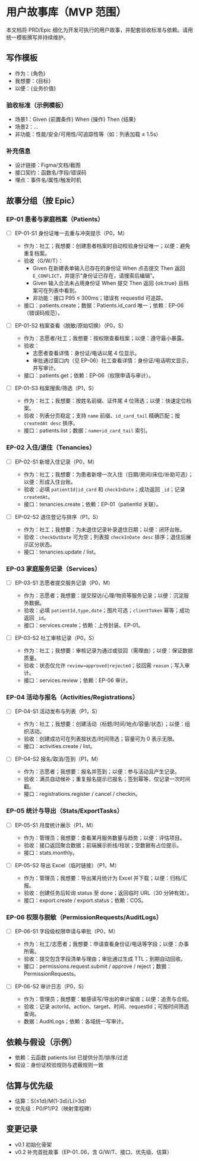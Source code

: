 # 用户故事库（MVP 范围）

本文档将 PRD/Epic 细化为开发可执行的用户故事，并配套验收标准与依赖。请用统一模板撰写并持续维护。

## 写作模板
- 作为：{角色}
- 我想要：{目标}
- 以便：{业务价值}

### 验收标准（示例模板）
- 场景1：Given {前置条件} When {操作} Then {结果}
- 场景2：...
- 非功能：性能/安全/可用性/可追踪性等（如：列表加载 ≤ 1.5s）

### 补充信息
- 设计链接：Figma/文档/截图
- 接口契约：函数名/字段/错误码
- 埋点：事件名/属性/触发时机

## 故事分组（按 Epic）

### EP-01 患者与家庭档案（Patients）
- [ ] EP-01-S1 身份证唯一去重与冲突提示（P0，M）
  - 作为：社工；我想要：创建患者档案时自动校验身份证唯一；以便：避免重复档案。
  - 验收（G/W/T）：
    - Given 在新建表单输入已存在的身份证 When 点击提交 Then 返回 `E_CONFLICT`，并提示“身份证已存在，请搜索后编辑”。
    - Given 输入合法未占用身份证 When 提交 Then 返回 {ok:true} 且档案可在列表中看到。
    - 非功能：接口 P95 ≤ 300ms；错误有 requestId 可追踪。
  - 接口：patients.create；数据：Patients.id_card 唯一；依赖：EP-06（错误码规范）。

- [ ] EP-01-S2 档案查看（脱敏/原始切换）（P0，S）
  - 作为：志愿者/社工；我想要：按权限查看档案；以便：遵守最小暴露。
  - 验收：
    - 志愿者查看详情：身份证/电话以尾 4 位显示。
    - 审批通过窗口内（见 EP-06）社工查看详情：身份证/电话明文显示，并写审计。
  - 接口：patients.get；依赖：EP-06（权限申请与审计）。

- [ ] EP-01-S3 档案搜索/筛选（P1，S）
  - 作为：社工；我想要：按姓名前缀、证件尾 4 位筛选；以便：快速定位档案。
  - 验收：列表分页稳定；支持 `name` 前缀、`id_card_tail` 精确匹配；按 `createdAt desc` 排序。
  - 接口：patients.list；数据：`name+id_card_tail` 索引。

### EP-02 入住/退住（Tenancies）
- [ ] EP-02-S1 新增入住记录（P0，M）
  - 作为：社工；我想要：为患者新增一次入住（日期/房间/床位/补助可选）；以便：形成入住台账。
  - 验收：必填 `patientId|id_card` 和 `checkInDate`；成功返回 `_id`；记录 `createdAt`。
  - 接口：tenancies.create；依赖：EP-01（patientId 关联）。

- [ ] EP-02-S2 退住登记与排序（P1，S）
  - 作为：社工；我想要：为未退住记录补录退住日期；以便：闭环台账。
  - 验收：`checkOutDate` 可为空；列表按 `checkInDate desc` 排序；退住后展示区分状态。
  - 接口：tenancies.update / list。

### EP-03 家庭服务记录（Services）
- [ ] EP-03-S1 志愿者提交服务记录（P0，M）
  - 作为：志愿者；我想要：提交探访/心理/物资等服务记录；以便：沉淀服务数据。
  - 验收：必填 `patientId,type,date`；图片可选；`clientToken` 幂等；成功返回 `_id`。
  - 接口：services.create；依赖：上传封装、EP-01。

- [ ] EP-03-S2 社工审核记录（P0，S）
  - 作为：社工；我想要：审核记录为通过或驳回（需理由）；以便：保证数据质量。
  - 验收：状态仅允许 `review→approved|rejected`；驳回需 `reason`；写入审计。
  - 接口：services.review；依赖：EP-06 审计。

### EP-04 活动与报名（Activities/Registrations）
- [ ] EP-04-S1 活动发布与列表（P1，S）
  - 作为：社工；我想要：创建活动（标题/时间/地点/容量/状态）；以便：组织活动。
  - 验收：创建成功可在列表按状态/时间筛选；容量可为 0 表示无限。
  - 接口：activities.create / list。

- [ ] EP-04-S2 报名/取消/签到（P1，M）
  - 作为：志愿者；我想要：报名并签到；以便：参与活动且产生记录。
  - 验收：满员自动候补；重复报名提示已报名；签到幂等，仅记录一次时间戳。
  - 接口：registrations.register / cancel / checkin。

### EP-05 统计与导出（Stats/ExportTasks）
- [ ] EP-05-S1 月度统计展示（P1，M）
  - 作为：管理员；我想要：查看某月服务数量与趋势；以便：评估项目。
  - 验收：接口返回聚合数据；前端展示折线/柱状；空数据有占位提示。
  - 接口：stats.monthly。

- [ ] EP-05-S2 导出 Excel（临时链接）（P1，M）
  - 作为：管理员；我想要：导出某月统计为 Excel 并下载；以便：归档/汇报。
  - 验收：创建任务后轮询 status 至 done；返回临时 URL（30 分钟有效）。
  - 接口：export.create / export.status；依赖：COS。

### EP-06 权限与脱敏（PermissionRequests/AuditLogs）
- [ ] EP-06-S1 字段级权限申请与审批（P0，M）
  - 作为：社工/志愿者；我想要：申请查看身份证/电话等字段；以便：办事所需。
  - 验收：提交包含字段清单与理由；审批通过生成 TTL；到期自动回收。
  - 接口：permissions.request.submit / approve / reject；数据：PermissionRequests。

- [ ] EP-06-S2 审计日志（P0，S）
  - 作为：管理员；我想要：敏感读写/导出的审计留痕；以便：追责与合规。
  - 验收：记录 actorId、action、target、时间、requestId；可按时间筛选查询。
  - 数据：AuditLogs；依赖：各域统一写审计。

## 依赖与假设（示例）
- 依赖：云函数 patients.list 已提供分页/排序/过滤
- 假设：身份证校验规则与遮蔽规则一致

## 估算与优先级
- 估算：S(≤1d)/M(1-3d)/L(>3d)
- 优先级：P0/P1/P2（映射里程碑）

## 变更记录
- v0.1 初始化骨架
- v0.2 补充首批故事（EP-01..06，含 G/W/T、接口、优先级、估算）
